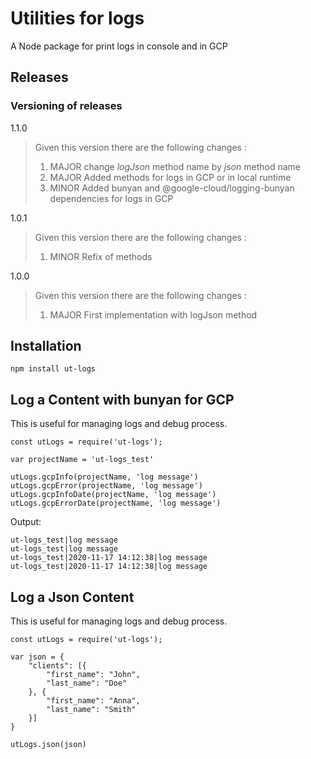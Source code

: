 # Utilities for logs
A Node package for print logs in console and in GCP

## Releases

### Versioning of releases

1.1.0

> Given this version there are the following changes :
>
> 1. MAJOR change *logJson* method name by *json* method name
> 2. MAJOR Added methods for logs in GCP or in local runtime
> 3. MINOR Added bunyan and @google-cloud/logging-bunyan dependencies for logs in GCP

1.0.1

> Given this version there are the following changes :
>
> 1. MINOR Refix of methods

1.0.0

> Given this version there are the following changes :
>
> 1. MAJOR First implementation with logJson method

## Installation


```
npm install ut-logs
```

## Log a Content with bunyan for GCP

This is useful for managing logs and debug process.

```
const utLogs = require('ut-logs');

var projectName = 'ut-logs_test'

utLogs.gcpInfo(projectName, 'log message')
utLogs.gcpError(projectName, 'log message')
utLogs.gcpInfoDate(projectName, 'log message')
utLogs.gcpErrorDate(projectName, 'log message')
```

Output:

```
ut-logs_test|log message
ut-logs_test|log message
ut-logs_test|2020-11-17 14:12:38|log message
ut-logs_test|2020-11-17 14:12:38|log message
```

## Log a Json Content

This is useful for managing logs and debug process.


```
const utLogs = require('ut-logs');

var json = {
    "clients": [{
        "first_name": "John",
        "last_name": "Doe"
    }, {
        "first_name": "Anna",
        "last_name": "Smith"
    }]
}

utLogs.json(json)
```